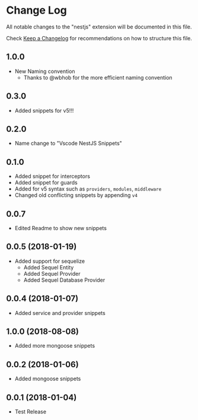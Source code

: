 # Change Log

All notable changes to the "nestjs" extension will be documented in this file.

Check [Keep a Changelog](http://keepachangelog.com/) for recommendations on how to structure this file.

<a name="1.0.0"></a>

## 1.0.0

- New Naming convention
  - Thanks to @wbhob for the more efficient naming convention

<a name="0.3.0"></a>

## 0.3.0

- Added snippets for v5!!!

<a name="0.2.0"></a>

## 0.2.0

- Name change to "Vscode NestJS Snippets"

<a name="0.1.0"></a>

## 0.1.0

- Added snippet for interceptors
- Added snippet for guards
- Added for v5 syntax such as `providers`, `modules`, `middleware`
- Changed old conflicting snippets by appending `v4`

<a name="0.0.7"></a>

## 0.0.7

- Edited Readme to show new snippets

<a name="0.0.5"></a>

## 0.0.5 (2018-01-19)

- Added support for sequelize
  - Added Sequel Entity
  - Added Sequel Provider
  - Added Sequel Database Provider

<a name="0.0.4"></a>

## 0.0.4 (2018-01-07)

- Added service and provider snippets

<a name="1.0.0"></a>

## 1.0.0 (2018-08-08)

- Added more mongoose snippets

<a name="0.0.2"></a>

## 0.0.2 (2018-01-06)

- Added mongoose snippets

<a name="0.0.1"></a>

## 0.0.1 (2018-01-04)

- Test Release
